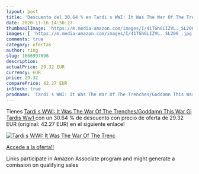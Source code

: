 ```yaml
---
layout: post
title: 'Descuento del 30.64 % en Tardi s WWI: It Was The War Of The Trenc'
date: 2020-11-16 14:50:27
thumbnailImage: 'https://m.media-amazon.com/images/I/41TGhGLIZVL._SL200_.jpg'
images: [ 'https://m.media-amazon.com/images/I/41TGhGLIZVL._SL200_.jpg' ]
comments: true
category: ofertas
author: ring
slug: 1606997696
description:
actualPrice: 29.32 EUR
currency: EUR
price: 29.32
comparePrice: 42.27 EUR
inStock: true
prodname: 'Tardi s WWI: It Was The War Of The Trenches/Goddamn This War Gi  Tardis Ww1 '
---
```


Tienes [Tardi s WWI: It Was The War Of The Trenches/Goddamn This War Gi  Tardis Ww1 ](https://www.amazon.es/dp/1606997696/?tag=tolees-21) con un 30.64 % de descuento con precio de oferta de 29.32 EUR (original: 42.27 EUR) en el siguiente enlace!

[![Tardi s WWI: It Was The War Of The Trenc](https://m.media-amazon.com/images/I/41TGhGLIZVL._SL200_.jpg)](https://www.amazon.es/dp/1606997696/?tag=tolees-21)

[Accede a la oferta!!](https://www.amazon.es/dp/1606997696/?tag=tolees-21)

Links participate in Amazon Associate program and might generate a comission on qualifying sales


